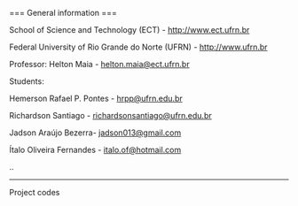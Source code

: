 === General information ===

School of Science and Technology (ECT) - http://www.ect.ufrn.br

Federal University of Rio Grande do Norte (UFRN) - http://www.ufrn.br

Professor: Helton Maia - helton.maia@ect.ufrn.br

Students:

Hemerson Rafael P. Pontes - hrpp@ufrn.edu.br

Richardson Santiago - richardsonsantiago@ufrn.edu.br

Jadson Araújo Bezerra- jadson013@gmail.com 

Ítalo Oliveira Fernandes - italo.of@hotmail.com

..

------------------------------------------------------

Project codes
